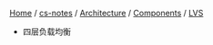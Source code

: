 [Home](https://mengxianbin.github.io) /
[cs-notes](https://mengxianbin.github.io/cs-notes/site) /
[Architecture](https://mengxianbin.github.io/cs-notes/site/Architecture) /
[Components](https://mengxianbin.github.io/cs-notes/site/Architecture/Components) /
[LVS](https://mengxianbin.github.io/cs-notes/site/Architecture/Components/LVS)

* 四层负载均衡
